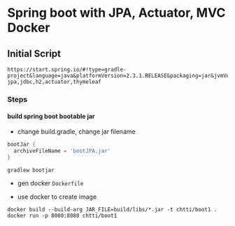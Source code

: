 # Spring boot with JPA, Actuator, MVC Docker

## Initial Script
```shell script
https://start.spring.io/#!type=gradle-project&language=java&platformVersion=2.3.1.RELEASE&packaging=jar&jvmVersion=1.8&groupId=com.chtti.springboot.demo&artifactId=Demo7JPADocker&name=Demo7JPADocker&description=SpringBoot%20Docker%20and%20JPA&packageName=com.chtti.springboot.demo.Demo7JPADocker&dependencies=web,devtools,data-jpa,jdbc,h2,actuator,thymeleaf
```

### Steps

#### build spring boot bootable jar
* change build.gradle, change jar filename

```groovy
bootJar {
  archiveFileName = 'bootJPA.jar'
}
```

```shell script
gradlew bootjar
```

* gen docker `Dockerfile`

* use docker to create image
```shell script
docker build --build-arg JAR_FILE=build/libs/*.jar -t chtti/boot1 .
docker run -p 8080:8080 chtti/boot1
```
